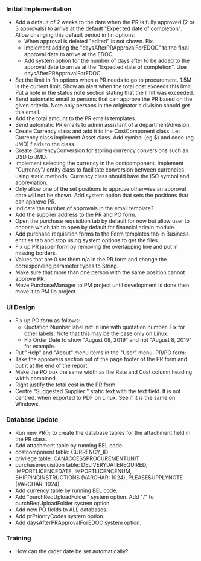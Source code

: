 ### Initial Implementation
- Add a default of 2 weeks to the date when the PR is fully approved (2 or 3 approvals) 
  to arrive at the default "Expected date of completion". Allow changing this default 
  period in fin options:
  * When approval is deleted "edited" is not shown. Fix.
  * Implement adding the "daysAfterPRApprovalForEDOC" to the final approval date to 
    arrive at the EDOC.
  * Add system option for the number of days after to be added to the approval date
    to arrive at the "Expected date of completion". Use daysAfterPRApprovalForEDOC.
- Set the limit in fin options when a PR needs to go to procurement. 
  1.5M is the current limit. Show an alert when the total cost exceeds this limit. 
  Put a note in the status note section stating that the limit was exceeded.
- Send automatic email to persons that can approve the PR based on the given criteria. 
  Note only persons in the originator's division should get this email.
- Add the total amount to the PR emails templates.
- Send automatic PR emails to admin assistant of a department/division.
- Create Currency class and add it to the CostComponent class. Let Currency class
implement Asset class. Add symbol (eg $) and code (eg JMD) fields to the class.
- Create CurrencyConversion for storing currency conversions such as USD to JMD.
- Implement selecting the currency in the costcomponent. Implement "Currency"/ entity class 
  to facilitate conversion between currencies using static methods. 
  Currency class should have the ISO symbol and abbreviation.
- Only allow one of the set positions to approve otherwise an approval date will 
  not be shown. Add system option that sets the positions that can approve PR.
- Indicate the number of approvals in the email template?
- Add the supplier address to the PR and PO form.
- Open the purchase requisition tab by default for now but allow user to choose which tab to open by default for financial admin module.
- Add purchase requisition forms to the Form templates tab in Business entities tab and stop using system options to get the files.
- Fix up PR jasper form by removing the overlapping line and put in missing borders.
- Values that are 0 set them n/a in the PR form and change the corresponding parameter types to String.
- Make sure that more than one person with the same position cannot approve PR.
- Move PurchaseManager to PM project until development is done then move it to PM lib project.

### UI Design
- Fix up PO form as follows:
  * Quotation Number label not in line with quotation number. Fix for other labels.
    Note that this may be the case only on Linux.
  * Fix Order Date to show "August 08, 2019" and not "August 8, 2019" for example.
- Put "Help" and "About" menu items in the "User" menu.
PR/PO form:
- Take the approvers section out of the page footer of the PR form and put it at the end of the report.
- Make the PO box the same width as the Rate and Cost column heading width combined.
- Right justify the total cost in the PR form.
- Centre "Suggested Supplier:" static text with the text field. It is not centred. 
  when exported to PDF on Linux. See if it is the same on Windows.

### Database Update
- Run new PR(); to create the database tables for the attachment field in the PR class.
- Add attachment table by running BEL code.
- costcomponent table: CURRENCY_ID
- privilege table: CANACCESSPROCUREMENTUNIT
- purchaserequisition table: DELIVERYDATEREQUIRED, IMPORTLICENCEDATE, IMPORTLICENCENUM,
  SHIPPINGINSTRUCTIONS (VARCHAR: 1024), PLEASESUPPLYNOTE (VARCHAR: 1024)
- Add currency table by running BEL code.
- Add "purchReqUploadFolder" system option. Add "/" to purchReqUploadFolder system option.
- Add new PO fields to ALL databases.
- Add prPriorityCodes system option.
- Add daysAfterPRApprovalForEDOC system option.


### Training
- How can the order date be set automatically?

